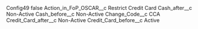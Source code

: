 <?xml version="1.0" encoding="UTF-8"?>
<CustomMetadata xmlns="http://soap.sforce.com/2006/04/metadata" xmlns:xsi="http://www.w3.org/2001/XMLSchema-instance" xmlns:xsd="http://www.w3.org/2001/XMLSchema">
    <label>Config49</label>
    <protected>false</protected>
    <values>
        <field>Action_in_FoP_OSCAR__c</field>
        <value xsi:type="xsd:string">Restrict Credit Card</value>
    </values>
    <values>
        <field>Cash_after__c</field>
        <value xsi:type="xsd:string">Non-Active</value>
    </values>
    <values>
        <field>Cash_before__c</field>
        <value xsi:type="xsd:string">Non-Active</value>
    </values>
    <values>
        <field>Change_Code__c</field>
        <value xsi:type="xsd:string">CCA</value>
    </values>
    <values>
        <field>Credit_Card_after__c</field>
        <value xsi:type="xsd:string">Non-Active</value>
    </values>
    <values>
        <field>Credit_Card_before__c</field>
        <value xsi:type="xsd:string">Active</value>
    </values>
</CustomMetadata>
